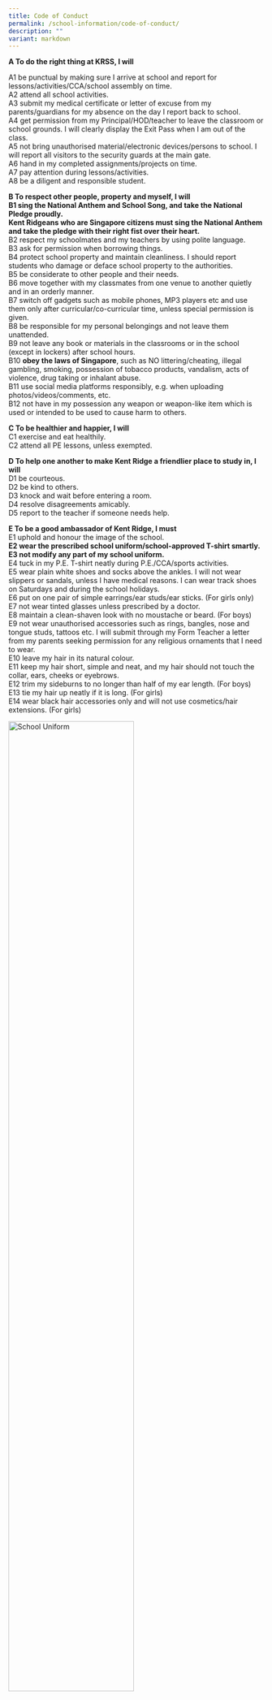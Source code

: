 ```yaml
---
title: Code of Conduct
permalink: /school-information/code-of-conduct/
description: ""
variant: markdown
---
```

**A To do the right thing at KRSS, I will**

A1 be punctual by making sure I arrive at school and report for lessons/activities/CCA/school assembly on time.<br>
A2 attend all school activities.<br>
A3 submit my medical certificate or letter of excuse from my parents/guardians for my absence on the day I report back to school.<br>
A4 get permission from my Principal/HOD/teacher to leave the classroom or school grounds. I will clearly display the Exit Pass when I am out of the class.<br>
A5 not bring unauthorised material/electronic devices/persons to school. I will report all visitors to the security guards at the main gate.<br>
A6 hand in my completed assignments/projects on time.<br>
A7 pay attention during lessons/activities.<br>
A8 be a diligent and responsible student.

**B To respect other people, property and myself, I will**<br>
**B1 sing the National Anthem and School Song, and take the National Pledge proudly.**<br>
**Kent Ridgeans who are Singapore citizens must sing the National Anthem and take the pledge with their right fist over their heart.**<br>
B2 respect my schoolmates and my teachers by using polite language.<br>
B3 ask for permission when borrowing things.<br>
B4 protect school property and maintain cleanliness. I should report students who damage or deface school property to the authorities.<br>
B5 be considerate to other people and their needs.<br>
B6 move together with my classmates from one venue to another quietly and in an orderly manner.<br>
B7 switch off gadgets such as mobile phones, MP3 players etc and use them only after curricular/co-curricular time, unless special permission is given.<br>
B8 be responsible for my personal belongings and not leave them unattended.<br>
B9 not leave any book or materials in the classrooms or in the school (except in lockers) after school hours.<br>
B10 **obey the laws of Singapore**, such as NO littering/cheating, illegal gambling, smoking, possession of tobacco products, vandalism, acts of violence, drug taking or inhalant abuse.<br>
B11 use social media platforms responsibly, e.g. when uploading photos/videos/comments, etc.<br>
B12 not have in my possession any weapon or weapon-like item which is used or intended to be used to cause harm to others.

**C To be healthier and happier, I will**<br>
C1 exercise and eat healthily.<br>
C2 attend all PE lessons, unless exempted.

**D To help one another to make Kent Ridge a friendlier place to study in, I will**
<br>
D1 be courteous.<br>
D2 be kind to others.<br>
D3 knock and wait before entering a room.<br>
D4 resolve disagreements amicably.<br>
D5 report to the teacher if someone needs help.<br>

**E To be a good ambassador of Kent Ridge, I must**<br>
E1 uphold and honour the image of the school.<br>
**E2 wear the prescribed school uniform/school-approved T-shirt smartly.**<br>
**E3 not modify any part of my school uniform.**<br>
E4 tuck in my P.E. T-shirt neatly during P.E./CCA/sports activities.<br>
E5 wear plain white shoes and socks above the ankles. I will not wear slippers or sandals, unless I have medical reasons. I can wear track shoes on Saturdays and during the school holidays.<br>
E6 put on one pair of simple earrings/ear studs/ear sticks. (For girls only)<br>
E7 not wear tinted glasses unless prescribed by a doctor.<br>
E8 maintain a clean-shaven look with no moustache or beard. (For boys)<br>
E9 not wear unauthorised accessories such as rings, bangles, nose and tongue studs, tattoos etc. I will submit through my Form Teacher a letter from my parents seeking permission for any religious ornaments that I need to wear.<br>
E10 leave my hair in its natural colour.<br>
E11 keep my hair short, simple and neat, and my hair should not touch the collar, ears, cheeks or eyebrows.<br>
E12 trim my sideburns to no longer than half of my ear length. (For boys)<br>
E13 tie my hair up neatly if it is long. (For girls)<br>
E14 wear black hair accessories only and will not use cosmetics/hair extensions. (For girls)<br>

<style>  
img {  
  display: block;  
  margin-left: auto;  
  margin-right: auto;  
}  
</style>  
<img src="/images/code-of-conduct.jpg" alt="School Uniform" style="width:70%;">  
  

<br>

**School Rules**

**1.	SCHOOL OPERATING HOURS AND ASSEMBLY**<br>
•	All students are to report to school by 0740h. The Flag-raising ceremony will commence at 0745h daily. Students who are not at the venue for flag-raising will **be marked as late**.<br>
•	All students (Singapore Citizens and Non-Citizens) must be present with their respective class and **stand at attention** during the ceremony.<br>
•	**Students who are Singapore citizens must sing the National Anthem and recite the Pledge. Students will recite the Pledge with the right fist placed over the heart.**

**2.	ATTENDANCE, PUNCTUALITY, TRUANCY &amp; ABSENTEEISM**<br>
a)	Attendance in school is **compulsory**.<br>
b)	Students must be punctual for all school activities including flag raising ceremony, lessons, Co- Curricular Activities (CCA) and official school functions.<br>
c)	Students who are absent from any of these activities must produce a medical certificate or relevant official documents to explain their absence within **5 working days**, upon coming back to school. Failure to do so would mean that the student will be marked absent from school and face disciplinary action.<br>
d)	Action will be taken against recalcitrant latecomers.<br>
e)	Students must **seek permission** from the teacher if there is a need to leave the class. Students will be allowed to leave the class only for urgent and/ or official reasons.<br>
f)	Students are not allowed to leave the school premises during school hours without permission.<br>
g)	Students are to **remain in school while waiting for their after-school activities to commence** (eg: Consultation and Co-Curricular Activities) unless otherwise stated.  

**3a. SCHOOL UNIFORM**<br>
a)	Students are to wear the prescribed school uniform and **modification to the uniform is not allowed**. (For example, there should be no tapering of pants, shortening of pants and skirt etc.)<br>
b)	Students are to refer to the next page for the School Uniform and Decorum.<br>
c)	Students must be in clean and appropriate school attire whenever they are in school, including Saturdays and during the school holidays.<br>
d)	Students may report to school in the following school attire:<br>

| Day | Attire | 
| -------- | -------- |
| Monday  | Uniform 1    | 
| Tuesday - Thursday    | Uniform 1/2   | 
| Friday     | Other acceptable KRSS T-shirt* (which includes but not limited to) <br>•	CCA T-shirt<br>•	Class T-shirt<br>•	E-week T-shirt<br>•	Corporate T-shirt| 

e)	Only school PE T-shirts and shorts are to be worn during PE lessons. For PE lessons before the recess period, students will have to change back to their school uniform during recess period. Students who have their PE lessons after recess can remain in their PE attire for the rest of the day. <br>
f)	**Only dark blue or black coloured** jackets / sweaters are permitted to be worn on rainy days or in special rooms.<br>
g)	Sweaters / jackets should be plain and not have objectionable words, messages or designs.<br>
*All school T-shirts must have the school logo and be approved by the school.*

**3b. SHOES AND SOCKS** <br>
a)	Students must wear white school shoes or predominantly white shoes with white laces.<br>
b)	Students must wear ankle-length white socks.<br>
c)	Wearing of slippers or sandals will be permitted only with a doctor’s letter. Those with foot injuries should seek permission from their Form Teachers before doing so.
<br><br>
Female Students<br>
*Uniform 1 – School Blouse and Skirt*
![uniform 1](/images/Girl_uniform_1.png)<br>
*Uniform 2 – School Polo T-shirt and Skirt*
![uniform 2](/images/Girl_uniform_2.png)

**Things to note: <br>
•	Uniform 1 needs to be tucked in at all time.<br>
•	Pre-dominantly white shoes and white socks need to be worn.<br>
•	Skirts should be knee-length.**

Students (Lower Secondary)<br>
*Uniform 1 – School Shirt and Bermudas*
![lower sec uniform 1](/images/Lower_sec_uniform_1.png)<br>
*Uniform 2 – School Polo T-shirt and Bermudas*
![lower sec uniform 2](/images/Lower_sec_uniform_2.png)

**Things to note: <br>
•	Uniform 1 needs to be tucked in at all time.<br>
•	Pre-dominantly white shoes and white socks need to be worn.<br>
•	Skirts should be knee-length.**

Male Students (Upper Secondary) <br>
*Uniform 1 – School Shirt and Pants*
![upper sec uniform 1](/images/Upper_sec_uniform_1.png)<br>
*Uniform 2 – School Polo T-shirt and Pants*
![upper sec uniform 2](/images/Upper_sec_uniform_2.png)

**Things to note: <br>
•	Uniform 1 needs to be tucked in at all time.<br>
•	Pre-dominantly white shoes and white socks need to be worn.<br>
•	Skirts should be knee-length.**

Students <br>
*PE Attire*
![PE_Attire 1](/images/PE_Attire_1.png)<br>
![PE_Attire 2](/images/PE_Attire_2.png)

**Things to note: <br>
•	PE Attire needs to be tucked in at all time.<br>
•	Only School PE shorts must be worn.<br>
•	Pre-dominantly white shoes and white socks need to be worn.**

**4.	APPEARANCE** <br>
a)	For Boys<br>
•	Hair must be short and neat at all times. No outlandish hairstyles are allowed.<br>
•	The fringe must not cover the eyebrows. Hair must not touch the ears or shirt collar. Long sideburns are not allowed.<br>
•	Hair must be of its natural colour and not tinted or dyed.<br>
•	Boys must be **clean-shaven**. Facial Hair such as a moustache, long sideburns or beard is not allowed.<br>
•	**No bracelets, rings, necklaces, chains or wristbands (including religious items)** are to be worn with the school uniform.<br>
•	Boys are not allowed to wear earrings or ear studs.


b)	For Girls<br>
•	Hair must be neat.<br>
•	Hair that touches the collar or beyond the shoulders must be tied up or braided.<br>
•	If ribbons are used, they must be of one colour (black/blue/white).<br>
•	The fringe must not cover the eyes. Hairband or hairpin (black/blue/white) must be used to hold back the fringe.<br>
•	Hair must be of its natural colour and not tinted or dyed.<br>
•	No make-up is allowed when in school uniform.<br>
•	Only black hair clips, ribbons, hair bands or hair accessories are allowed.<br>
•	**No bracelets, rings, necklaces, chains, brooches or wristbands (including religious items)** are to be worn with the school uniform.<br>
•	Only plain, simple gold, silver or black ear studs can be worn.<br>
•	Only a pair of ear studs is permitted at any one time.

c)	Students with improper hair styles will only be allowed to attend classes after they have their hair properly trimmed and approved by the school. Students may be given a warning, detention or sent home to rectify their improper or outlandish hair styles.<br>
d)	Students must not wear coloured contact lenses.<br>
e)	Tattoos and body art (even stickers or non-permanent ink) are not allowed.<br>
f)	Students must keep their fingernails short, clean and unvarnished.
 

**5.	CANTEEN AND CORRIDOR CONDUCT**<br>
a)	Students must queue when buying food and drinks in the canteen. <br>
b)	Consumption of food and drinks is permitted and confined to the school canteen only, unless authorised by a teacher.<br>
c)	All utensils and cutlery must be returned to the designated bins at the collection point. Litter on the table must be cleared.<br>
d)	Dispose used cans, bottles, plastic bags and other containers into bins provided.<br>
e)	All students are to proceed to their classroom promptly when the bell rings at the end of recess.<br>
f)	All students are not allowed to run and speak loudly along the corridor. 


**6.	ELECTRONIC DEVICES (MOBILE PHONES, EARPHONES, SMARTWATCHES)**
<br>
a)	Electronic Devices, i.e handphones, earphones, smartwatches **ARE NOT** allowed to be used during curriculum hours. <br>
b)	Students are not allowed to use any electronic devices except their personal learning devices (PLDs) during lessons.<br>
c)	All electronic devices are to be kept in their lockers. Students are discouraged from bringing their mobile phones to school. They are responsible for the safekeeping of their mobile phones. The school will not be responsible for any loss or damages.<br>
d)	Students’ electronic devices will be confiscated if he/she violates any of the above guidelines. 

**7.	USE OF SCHOOL FACILITIES AND CLEANLINESS**<br>
a)	Students must at all times observe the rules on the proper use of all school facilities and equipment.<br>
b)	Furniture should not be removed from any room without the permission of any of the school staff. Any borrowed furniture should be returned to its original place. <br>
c)	Cleanliness of the school must be maintained at all times.


**8.	OTHERS**<br>
a)	**Students should be loyal to the country and show respect for the Head of State, the National Anthem, the State Flag and our country’s leaders.**<br>
b)	Students are to greet the Principal, Vice-Principals and all staff upon meeting them.<br>
c)	Students must not indulge in any activity that will harm, inconvenience or disturb other students in the school in any way.<br>
d)	Students can remain in the school premises after school hours if they are engaged in an organised or approved activity.<br>
e)	During curriculum time, students should not be found loitering around school facilities where teaching and learning is taking place.<br>
f)	Students who cycle to school are to wear proper headgear. No e-bicycle is allowed in the school premises.<br>
g)	**All students are not allowed to have any form of weapons in their possession. They are also not allowed to bring any weapon-like items which could be used or intended to be used to cause harm.** 


**Student's Conduct Rating** <br>
Criteria for grading a student’s conduct in the report book

<style type="text/css">
.tg  {border-collapse:collapse;border-spacing:0;}
.tg td{border-color:black;border-style:solid;border-width:1px;font-family:Arial, sans-serif;font-size:14px;
  overflow:hidden;padding:10px 5px;word-break:normal;}
.tg th{border-color:black;border-style:solid;border-width:1px;font-family:Arial, sans-serif;font-size:14px;
  font-weight:normal;overflow:hidden;padding:10px 5px;word-break:normal;}
.tg .tg-1jgz{background-color:#033668;color:#FFF;font-weight:bold;text-align:left;vertical-align:top}
.tg .tg-lm9i{background-color:#FFF;color:#808080;text-align:left;vertical-align:top}
.tg .tg-e404{background-color:#FFF;color:#808080;text-align:center;vertical-align:top}
</style>
<table class="tg">
<thead>
  <tr>
    <th class="tg-1jgz"><span style="font-weight:bold">Conduct Rating</span></th>
    <th class="tg-1jgz"><span style="font-weight:bold">Criteria</span></th>
    <th class="tg-1jgz"><span style="font-weight:bold">Personal Qualities for HRC</span></th>
  </tr>
</thead>
<tbody>
  <tr>
    <td class="tg-lm9i">Excellent</td>
    <td class="tg-lm9i">Behaves in an exemplary manner consistently<br>Attends school regularly and punctually and has not been absent from school, CCA or school activities without valid reasons<br>Displays an excellent learning attitude during all school activities<br>Has not committed any serious offence during the Semester</td>
    <td class="tg-lm9i">Demonstrates very strongly</td>
  </tr>
  <tr>
    <td class="tg-lm9i">Very Good</td>
    <td class="tg-lm9i">Behaves well consistently<br>Attends school regularly and punctually and has not been absent from school, CCA or school activities without valid reasons<br>Displays a very good learning attitude during all school activities<br>Has not committed any serious offence during the Semester</td>
    <td class="tg-lm9i">Demonstrates strongly</td>
  </tr>
  <tr>
    <td class="tg-lm9i">Good</td>
    <td class="tg-lm9i">Behaves well most of the time<br>Attends school regularly and has not been absent from school or school activities without valid reasons<br>Displays a good learning attitude during all school activities<br>Has not committed any serious offence during the Semester</td>
    <td class="tg-lm9i">Demonstrates adequately</td>
  </tr>
  <tr>
    <td class="tg-lm9i">Fair</td>
    <td class="tg-lm9i">Shows unacceptable behaviour occasionally<br>Does not attend school regularly<br>Attitude during school activities is not always positive<br>Needs guidance from teachers on behaviour, attitude and attendance<br>May have committed one serious offence or have accumulated 6 or more minor offences during the Semester</td>
    <td class="tg-lm9i">Demonstrates to some extent</td>
  </tr>
  <tr>
    <td class="tg-lm9i">Poor</td>
    <td class="tg-lm9i">Shows unacceptable behaviour frequently<br>Attendance is poor and student is frequently absent<br>Attitude during school activities is poor<br>Needs regular counselling by teachers on behaviour, attitude and attendance<br>May have committed a few serious offences or multiple occurrences of the same serious offences during the Semester</td>
    <td class="tg-e404">Needs improvement</td>
  </tr>
</tbody>
</table>